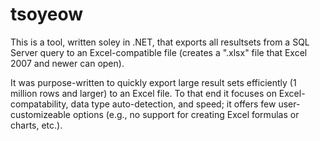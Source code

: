 # tsoyeow
This is a tool, written soley in .NET, that exports all resultsets from a SQL Server query to an Excel-compatible file (creates a ".xlsx" file that Excel 2007 and newer can open). 

It was purpose-written to quickly export large result sets efficiently (1 million rows and larger) to an Excel file. To that end it focuses on Excel-compatability, data type auto-detection, and speed; it offers few user-customizeable options (e.g., no support for creating Excel formulas or charts, etc.).
